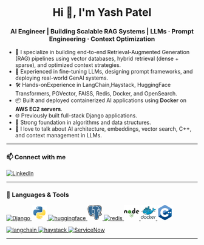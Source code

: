 <h1 align="center">Hi 👋, I'm Yash Patel</h1>
<h3 align="center">AI Engineer | Building Scalable RAG Systems | LLMs · Prompt Engineering · Context Optimization</h3>

- 🚀 I specialize in building end-to-end Retrieval-Augmented Generation (RAG) pipelines using vector databases, hybrid retrieval (dense + sparse), and optimized context strategies.
- 🧠 Experienced in fine-tuning LLMs, designing prompt frameworks, and deploying real-world GenAI systems.
- 🛠️ Hands-onExperience in LangChain,Haystack, HuggingFace Transformers, PGVector, FAISS, Redis, Docker, and OpenSearch.
- 📦 Built and deployed containerized AI applications using **Docker** on **AWS EC2 servers**.
- 🌐 Previously built full-stack Django applications.
- 🎯 Strong foundation in algorithms and data structures.
- 💬 I love to talk about AI architecture, embeddings, vector search, C++, and context management in LLMs.

---

<h3 align="left">📫 Connect with me</h3>
<p align="left">
    <a href="https://www.linkedin.com/in/yash-patel2002/" target="blank"><img align="center"
            src="https://raw.githubusercontent.com/rahuldkjain/github-profile-readme-generator/master/src/images/icons/Social/linked-in-alt.svg"
            alt="LinkedIn" height="30" width="40" /></a>
</p>

---

<h3 align="left">🧰 Languages & Tools</h3>
<p align="left">
    <a href="https://www.djangoproject.com/" target="_blank">
        <img src="https://1000logos.net/wp-content/uploads/2020/08/Django-Logo.png" alt="Django" width="60" height="40" />
    </a>
    <a href="https://www.python.org/" target="_blank"> <img src="https://raw.githubusercontent.com/devicons/devicon/master/icons/python/python-original.svg" alt="python" width="40" height="40"/> </a>
    <a href="https://huggingface.co" target="_blank"> <img src="https://cas-bridge.xethub.hf.co/xet-bridge-us/63d3eec885118edc0439bd98/42dd3b8c53d22decf93648f619813e61c44a32e939e705ce5a00d182cbda6fea?X-Amz-Algorithm=AWS4-HMAC-SHA256&X-Amz-Content-Sha256=UNSIGNED-PAYLOAD&X-Amz-Credential=cas%2F20250801%2Fus-east-1%2Fs3%2Faws4_request&X-Amz-Date=20250801T191353Z&X-Amz-Expires=3600&X-Amz-Signature=e3292ef7360f00bc00600d775a11635299c94a55170412d23d8a66b50f5a5644&X-Amz-SignedHeaders=host&X-Xet-Cas-Uid=public&response-content-disposition=inline%3B+filename*%3DUTF-8%27%27hf-logo.png%3B+filename%3D%22hf-logo.png%22%3B&response-content-type=image%2Fpng&x-id=GetObject&Expires=1754079233&Policy=eyJTdGF0ZW1lbnQiOlt7IkNvbmRpdGlvbiI6eyJEYXRlTGVzc1RoYW4iOnsiQVdTOkVwb2NoVGltZSI6MTc1NDA3OTIzM319LCJSZXNvdXJjZSI6Imh0dHBzOi8vY2FzLWJyaWRnZS54ZXRodWIuaGYuY28veGV0LWJyaWRnZS11cy82M2QzZWVjODg1MTE4ZWRjMDQzOWJkOTgvNDJkZDNiOGM1M2QyMmRlY2Y5MzY0OGY2MTk4MTNlNjFjNDRhMzJlOTM5ZTcwNWNlNWEwMGQxODJjYmRhNmZlYSoifV19&Signature=pY15a0fQcNORAHjIX2dFpR1KzgowYmbDTS5zNGoAWiNkADIgAyxvnNf2SznFIsNzkNkOFljrzRzwq3mkJu8krTwfvVzD3QFODsw8TbNC%7EfaUV9fZL9OYuLd5QqVoXGsSwZ5SasAx83rq%7EfM1OKXf%7Em41D-BlL-4VtBEuTJYjKLpUOA1H3Fp8k-ompNz1eHwMDY4gQPjhpCeiGmsVK6uAsnjkQ-EAm1v7uoAmp2DJ1Ce6h0TWrzAdpMEWKg3xq4mjw4oWYEb019IiMcEhGN8CWZUG0DXWoddbel66qX-b4Mc2NB0b3NmgigVe2yBeuhfFBAP2kup8uydLdWjyyoVl%7EA__&Key-Pair-Id=K2L8F4GPSG1IFC" alt="huggingface" width="40" height="40"/> </a>
    <a href="https://www.postgresql.org/" target="_blank"> <img src="https://raw.githubusercontent.com/devicons/devicon/master/icons/postgresql/postgresql-original.svg" alt="postgresql" width="40" height="40"/> </a>
    <a href="https://redis.io/" target="_blank"> <img src="https://cdn.jsdelivr.net/gh/devicons/devicon/icons/redis/redis-original.svg" alt="redis" width="40" height="40"/> </a>
    <a href="https://nodejs.org" target="_blank"> <img src="https://raw.githubusercontent.com/devicons/devicon/master/icons/nodejs/nodejs-original-wordmark.svg" alt="nodejs" width="40" height="40"/> </a>
    <a href="https://www.docker.com/" target="_blank"> <img src="https://raw.githubusercontent.com/devicons/devicon/master/icons/docker/docker-original-wordmark.svg" alt="docker" width="40" height="40"/> </a>
    <a href="https://www.cprogramming.com/" target="_blank"> <img src="https://raw.githubusercontent.com/devicons/devicon/master/icons/cplusplus/cplusplus-original.svg" alt="c++" width="40" height="40"/> </a>
</p>
<a href="https://www.langchain.com/" target="_blank">
        <img src="https://encrypted-tbn0.gstatic.com/images?q=tbn:ANd9GcSVqGhJ7F7U7bf0PUwG3TmOCIoKwVZoDxMwLg&s" alt="langchain" width="40" height="40" />
    </a>
    <a href="https://haystack.deepset.ai/" target="_blank">
        <img src="https://img.stackshare.io/service/40850/default_c4a44d3f46c6ecfe5804bc59343efcdaa449cf15.png" alt="haystack" width="40" height="40" />
    </a>
    <a href="https://www.servicenow.com/" target="_blank">
        <img src="https://toppng.com/uploads/preview/but-disconnected-systems-and-processes-hold-your-customer-servicenow-logo-115629671508wfpjptb5z.png" alt="ServiceNow" width="40" height="40" />
    </a>

---


